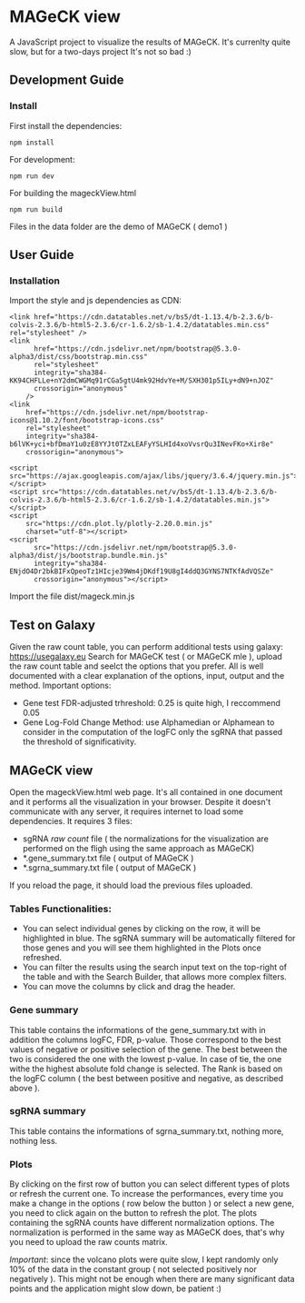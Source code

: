 # MAGeCK view
A JavaScript project to visualize the results of MAGeCK. 
It's currenlty quite slow, but for a two-days project It's not so bad :) 

## Development Guide

### Install

First install the dependencies:

```
npm install
```

For development:

```
npm run dev
```

For building the mageckView.html

```
npm run build
```

Files in the data folder are the demo of MAGeCK ( demo1 )


## User Guide
### Installation
Import the style and js dependencies as CDN:

```
<link href="https://cdn.datatables.net/v/bs5/dt-1.13.4/b-2.3.6/b-colvis-2.3.6/b-html5-2.3.6/cr-1.6.2/sb-1.4.2/datatables.min.css" rel="stylesheet" />
<link
      href="https://cdn.jsdelivr.net/npm/bootstrap@5.3.0-alpha3/dist/css/bootstrap.min.css"
      rel="stylesheet"
      integrity="sha384-KK94CHFLLe+nY2dmCWGMq91rCGa5gtU4mk92HdvYe+M/SXH301p5ILy+dN9+nJOZ"
      crossorigin="anonymous"
    />
<link 
    href="https://cdn.jsdelivr.net/npm/bootstrap-icons@1.10.2/font/bootstrap-icons.css" 
    rel="stylesheet" 
    integrity="sha384-b6lVK+yci+bfDmaY1u0zE8YYJt0TZxLEAFyYSLHId4xoVvsrQu3INevFKo+Xir8e" 
    crossorigin="anonymous">

```

```
<script src="https://ajax.googleapis.com/ajax/libs/jquery/3.6.4/jquery.min.js"></script>
<script src="https://cdn.datatables.net/v/bs5/dt-1.13.4/b-2.3.6/b-colvis-2.3.6/b-html5-2.3.6/cr-1.6.2/sb-1.4.2/datatables.min.js"></script>
<script
    src="https://cdn.plot.ly/plotly-2.20.0.min.js"
    charset="utf-8"></script>
<script
      src="https://cdn.jsdelivr.net/npm/bootstrap@5.3.0-alpha3/dist/js/bootstrap.bundle.min.js"
      integrity="sha384-ENjdO4Dr2bkBIFxQpeoTz1HIcje39Wm4jDKdf19U8gI4ddQ3GYNS7NTKfAdVQSZe"
      crossorigin="anonymous"></script>
```

Import the file dist/mageck.min.js 

##



## Test on Galaxy
Given the raw count table, you can perform additional tests using galaxy: https://usegalaxy.eu
Search for MAGeCK test ( or MAGeCK mle ), upload the raw count table and seelct the options that you prefer.
All is well documented with a clear explanation of the options, input, output and the method.
Important options: 
 - Gene test FDR-adjusted trhreshold: 0.25 is quite high, I reccommend 0.05
 - Gene Log-Fold Change Method: use Alphamedian or Alphamean to consider in the computation of the logFC only the sgRNA that passed the threshold of significativity.

## MAGeCK view

Open the mageckView.html web page. It's all contained in one document and it performs all the visualization in your browser. 
Despite it doesn't communicate with any server, it requires internet to load some dependencies.
It requires 3 files:
 - sgRNA *raw count* file ( the normalizations for the visualization are performed on the fligh using the same approach as MAGeCK)
 - *.gene_summary.txt file ( output of MAGeCK )
 - *.sgrna_summary.txt file ( output of MAGeCK )

If you reload the page, it should load the previous files uploaded.


### Tables Functionalities: 
 - You can select individual genes by clicking on the row, it will be highlighted in blue. The sgRNA summary will be automatically filtered for those genes and you will see them highlighted in the Plots once refreshed.
 - You can filter the results using the search input text on the top-right of the table and with the Search Builder, that allows more complex filters.
 - You can move the columns by click and drag the header.

### Gene summary
This table contains the informations of the gene_summary.txt with in addition the columns logFC, FDR, p-value. Those correspond to the best values of negative or positive selection of the gene. The best between the two is considered the one with the lowest p-value. In case of tie, the one withe the highest absolute fold change is selected.
The Rank is based on the logFC column ( the best between positive and negative, as described above ).


### sgRNA summary
This table contains the informations of sgrna_summary.txt, nothing more, nothing less.

### Plots
By clicking on the first row of button you can select different types of plots or refresh the current one.
To increase the performances, every time you make a change in the options ( row below the button ) or select a new gene, you need to click again on the button to refresh the plot.
The plots containing the sgRNA counts have different normalization options. The normalization is performed in the same way as MAGeCK does, that's why you need to upload the raw counts matrix.

*Important*: since the volcano plots were quite slow, I kept randomly only 10% of the data in the constant group ( not selected positively nor negatively ). 
This might not be enough when there are many significant data points and the application might slow down, be patient :) 





